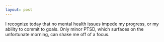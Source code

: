 ```yaml
---
layout: post
---
```


I recognize today that no mental health issues impede my progress, or my ability to commit to goals.
Only minor PTSD, which surfaces on the unfortunate morning, can shake me off of a focus.
